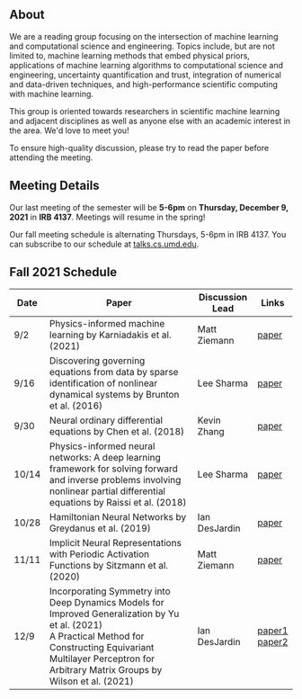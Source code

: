 ## About

We are a reading group focusing on the intersection of machine learning and computational science and engineering. Topics include, but are not limited to, machine learning methods that embed physical priors, applications of machine learning algorithms to computational science and engineering, uncertainty quantification and trust, integration of numerical and data-driven techniques, and high-performance scientific computing with machine learning.

This group is oriented towards researchers in scientific machine learning and adjacent disciplines as well as anyone else with an academic interest in the area. We'd love to meet you!

To ensure high-quality discussion, please try to read the paper before attending the meeting.

## Meeting Details

Our last meeting of the semester will be **5-6pm** on **Thursday, December 9, 2021** in **IRB 4137**. Meetings will resume in the spring!

Our fall meeting schedule is alternating Thursdays, 5-6pm in IRB 4137. You can subscribe to our schedule at [talks.cs.umd.edu](https://talks.cs.umd.edu/lists/33).

## Fall 2021 Schedule

| Date | Paper                                                          | Discussion Lead | Links                                                                                                                                |
|------|----------------------------------------------------------------|-----------------|--------------------------------------------------------------------------------------------------------------------------------------|
|  9/2  | Physics-informed machine learning by Karniadakis et al. (2021) | Matt Ziemann | [paper](https://www.brown.edu/research/projects/crunch/sites/brown.edu.research.projects.crunch/files/uploads/Nature-REviews_GK.pdf) |
|  9/16 | Discovering governing equations from data by sparse identification of nonlinear dynamical systems by Brunton et al. (2016) | Lee Sharma | [paper](https://www.pnas.org/content/pnas/113/15/3932.full.pdf) |
|  9/30 | Neural ordinary differential equations by Chen et al. (2018) | Kevin Zhang | [paper](https://arxiv.org/pdf/1806.07366.pdf) |
| 10/14 | Physics-informed neural networks: A deep learning framework for solving forward and inverse problems involving nonlinear partial differential equations by Raissi et al. (2018) | Lee Sharma | [paper](https://www.brown.edu/research/projects/crunch/sites/brown.edu.research.projects.crunch/files/uploads/Physics-informed%20neural%20networks_A%20deep%20learning%20framwork%20fir%20solving%20forward%20and%20inverse%20probelms%20involving%20nonlinear%20partial%20differential%20equations.pdf) |
| 10/28 | Hamiltonian Neural Networks by Greydanus et al. (2019) | Ian DesJardin | [paper](https://proceedings.neurips.cc/paper/2019/file/26cd8ecadce0d4efd6cc8a8725cbd1f8-Paper.pdf) |
| 11/11 | Implicit Neural Representations with Periodic Activation Functions by Sitzmann et al. (2020) | Matt Ziemann | [paper](https://arxiv.org/abs/2006.09661) |
| 12/9  | Incorporating Symmetry into Deep Dynamics Models for Improved Generalization by Yu et al. (2021) <br>A Practical Method for Constructing Equivariant Multilayer Perceptron for Arbitrary Matrix Groups by Wilson et al. (2021)| Ian DesJardin | [paper1](https://arxiv.org/abs/2002.03061)<br>[paper2](https://arxiv.org/abs/2104.09459) |
